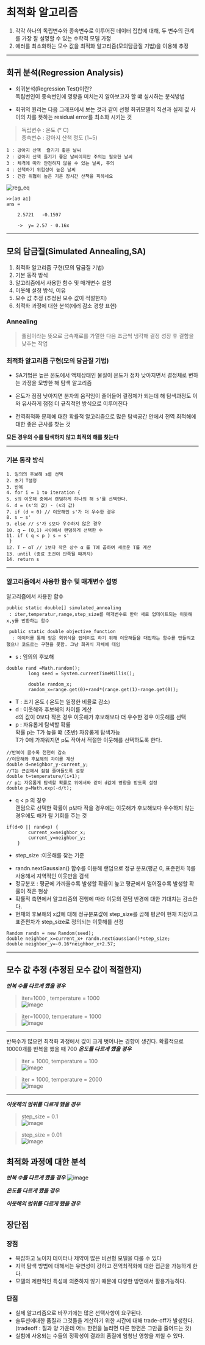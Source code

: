 # 최적화 알고리즘  
1. 각각 하나의 독립변수와 종속변수로 이루어진 데이터 집합에 대해, 두 변수의 관계를 가장 잘 설명할 수 있는 수학적 모델 가정  
2. 에러를 최소화하는 모수 값을 최적화 알고리즘(모의담금질 기법)을 이용해 추정  
---


## 회귀 분석(Regression Analysis)  

* 회귀분석(Regression Test)이란?  
독립변인이 종속변인에 영향을 미치는지 알아보고자 할 떄 실시하는 분석방법  

* 회귀의 원리는 다음 그래프에서 보는 것과 같이 선형 회귀모델의 직선과 실제 값 사이의 차를 뜻하는 residual error를 최소화 시키는 것 

> 독립변수 : 온도 (° ⁣C)   
종속변수 : 강아지 산책 정도 (1~5)   
```
1 : 강아지 산책  즐기기 좋은 날씨  
2 : 강아지 산책 즐기기 좋은 날씨이지만 주의는 필요한 날씨   
3 : 체격에 따라 안전하지 않을 수 있는 날씨, 주의  
4 : 산책하기 위험성이 높은 날씨  
5 : 건강 위협이 높은 기온 장시간 산책을 피하세요  
```

![reg_eq](https://user-images.githubusercontent.com/98294597/173908978-3631917b-a802-4aa1-b6e2-24a11d01c416.png)


```
>>[a0 a1]  
ans =

    2.5721   -0.1597  

    ->  y= 2.57 - 0.16x
```


---
## 모의 담금질(Simulated Annealing,SA)
1. 최적화 알고리즘 구현(모의 담금질 기법)  
2. 기본 동작 방식  
3. 알고리즘에서 사용한 함수 및 매개변수 설명  
4. 이웃해 설정 방식, 이유
5. 모수 값 추정 (추정된 모수 값이 적절한지)  
6. 최적화 과정에 대한 분석(에러 감소 경향 표현)  

### Annealing  
> 풀림이라는 뜻으로 금속재료를 가열한 다음 조금씩 냉각해 결정 성장 후 결함을 낮추는 작업

### 최적화 알고리즘 구현(모의 담금질 기법)    
* SA기법은 높은 온도에서 액체상태인 물질이 온도가 점차 낮아지면서 결정체로 변하는 과정을 모방한 해 탐색 알고리즘  
* 온도가 점점 낮아지면 분자의 움직임이 줄어들어 결정체가 되는데 해 탐색과정도 이와 유사하게 점점 더 규칙적인 방식으로 이루어진다  

* 전역최적화 문제에 대한 확률적 알고리즘으로 많은 탐색공간 안에서 전역 최적해에 대한 좋은 근사를 찾는 것  

**모든 경우의 수를 탐색하지 않고 최적의 해를 찾는다** 

---

### 기본 동작 방식   
```
1. 임의의 후보해 s를 선택
2. 초기 T설정  
3. 반복
4. for i = 1 to iteration { 
5. s의 이웃해 중에서 랜덤하게 하나의 해 s'를 선택한다.
6. d = (s'의 값) - (s의 값)
7. if (d < 0) // 이웃해인 s'가 더 우수한 경우
8. s ← s'
9. else // s'가 s보다 우수하지 않은 경우
10. q ← (0,1) 사이에서 랜덤하게 선택한 수
11. if ( q < p ) s ← s'  
 }
12. T ← αT // 1보다 작은 상수 α 를 T에 곱하여 새로운 T를 계산
13. until (종료 조건이 만족될 때까지)
14. return s
```
---
### 알고리즘에서 사용한 함수 및 매개변수 설명

알고리즘에서 사용한 함수 
``` 
public static double[] simulated_annealing  
 : iter,temperatur,range,step_size를 매개변수로 받아 새로 업데이트되는 이웃해 x,y를 반환하는 함수 

 public static double objective_function  
  : 데이터를 통해 얻은 회귀식을 업데이트 하기 위해 이웃해들을 대입하는 함수를 만들려고 했으나 코드로는 구현을 못함. 그냥 회귀식 자체에 대임  
```

* s : 임의의 후보해  
```
double rand =Math.random();
    	long seed = System.currentTimeMillis();
    	
    	double random_x;
        random_x=range.get(0)+rand*(range.get(1)-range.get(0));
```

* T : 초기 온도  ( 온도는 일정한 비율로 감소)  
* d : 이웃해와 후보해의 차이를 계산  
d의 값이 0보다 작은 경우 이웃해가 후보해보다 더 우수한 경우 이웃해를 선택   
* p : 자유롭게 탐색할 확률  
확률 p는 T가 높을 떄 (초반) 자유롭게 탐색가능  
T가 0에 가까워지면 p도 작아서 적절한 이웃해를 선택하도록 한다.  
```
//반복이 클수록 천천히 감소
//이웃해와 후보해의 차이를 계산 
double d=neighbor_y-current_y;
//T는 큰값에서 점점 줄어들도록 설정
double t=temperature/(i+1);
// p는 자유롭게 탐색할 확률로 위에서와 같이 d값에 영향을 받도록 설정
double p=Math.exp(-d/t);
```  
* q < p  의 경우  
 랜덤으로 선택한 확률이 p보다 작을 경우에는
이웃해가 후보해보다 우수하지 않는 경우에도 해가 될 기회를 주는 것  
```
if(d<0 || rand<p) {
    	current_x=neighbor_x;
    	current_y=neighbor_y;
    }
```
* step_size :이웃해를 찾는 기준  
- randn.nextGaussian() 함수를 이용해 랜덤으로 정규 분포(평균 0, 표준편차 1)를 사용해서 지역적인 이웃만을 검색     
- 정규분포 : 평균에 가까울수록 발생할 확률이 높고 평균에서 멀어질수록 발생할 확률이 적은 현상  
- 확률적 측면에서 알고리즘의 진행에 따라 이웃의 랜덤 반경에 대한 기대치는 감소한다.  
- 현재의 후보해의 x값에 대해 정규분포값에 step_size를 곱해 평균이 현재 지점이고 표준편차가 step_size로 정의되는 이웃해를 선정  
```
Random randn = new Random(seed);
double neighbor_x=current_x+ randn.nextGaussian()*step_size;
double neighbor_y=-0.16*neighbor_x+2.57;
```
---
## 모수 값 추정 (추정된 모수 값이 적절한지) 
***반복 수를 다르게 했을 경우***  
> iter=1000 , temperature = 1000  
![image](https://user-images.githubusercontent.com/98294597/173920727-50ef36a4-abd0-41db-ab6a-2b1fc79eed2e.png)

> iter=10000, temperature = 1000  
![image](https://user-images.githubusercontent.com/98294597/173920766-f3119b87-7302-4be3-8557-1fc3849e17f8.png)
---
반복수가 많으면 최적화 과정에서 값이 크게 벗어나는 경향이 생긴다. 확률적으로 10000개를 반복을 했을 때 700
***온도를 다르게 했을 경우***  
> iter = 1000, temperature = 100    
![image](https://user-images.githubusercontent.com/98294597/173920824-454cdbcb-b342-47fc-98dc-00a0057ab533.png)


> iter = 1000, temperature = 2000    
![image](https://user-images.githubusercontent.com/98294597/173920869-48abd8d4-6e8e-4f8d-88f5-464baa42430b.png)
---

***이웃해의 범위를 다르게 했을 경우***  
> step_size = 0.1  
![image](https://user-images.githubusercontent.com/98294597/173922034-e66d92a8-eb1c-4b6c-ab0e-4e2c889a4e7a.png)

> step_size = 0.01  
![image](https://user-images.githubusercontent.com/98294597/173921613-86c0efeb-7b00-491a-a4df-9885215430a8.png)

## 최적화 과정에 대한 분석  
***반복 수를 다르게 했을 경우*** 
![image](https://user-images.githubusercontent.com/98294597/174037074-ebffdd6f-26f6-44af-99b8-a69b9124e89a.png)

***온도를 다르게 했을 경우*** 

***이웃해의 범위를 다르게 했을 경우***
## 장단점
### 장점  
* 복잡하고 노이지 데이터나 제약이 많은 비선형 모델을 다룰 수 있다  
* 지역 탐색 방법에 대해서는 유연성이 강하고 전역최적화에 대한 접근을 가능하게 한다.
* 모델의 제한적인 특성에 의존하지 않기 때문에 다양한 방면에서 활용가능하다. 

### 단점
* 실제 알고리즘으로 바꾸기에는 많은 선택사항이 요구된다.
* 솔루션에대한 품질과 그것들을 계산하기 위한 시간에 대해 trade-off가 발생한다.  
(tradeoff : 질과 양 가운데 어느 한편을 늘리면 다른 한편은 그만큼 줄어드는 것) 
* 실험에 사용되는 수들의 정확성이 결과의 품질에 엄청난 영향을 끼칠 수 있다.  
